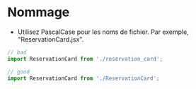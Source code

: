 # Nommage

- Utilisez PascalCase pour les noms de fichier. Par exemple, "ReservationCard.jsx".

```Javascript
// bad
import ReservationCard from './reservation_card';

// good
import ReservationCard from './ReservationCard';
```